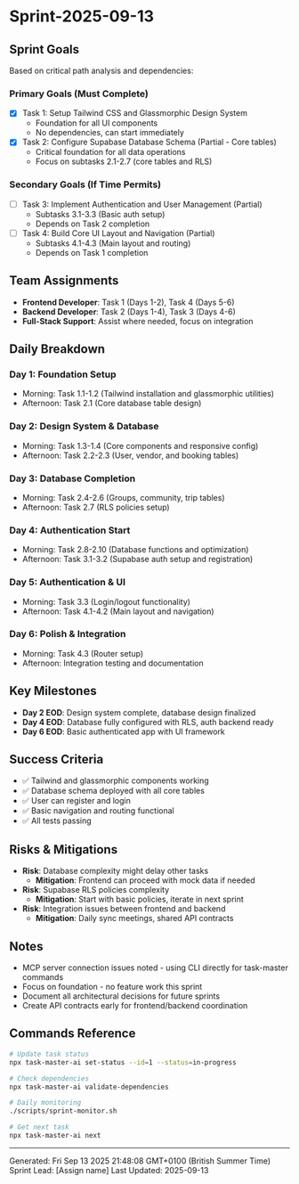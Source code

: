 # Sprint-2025-09-13

## Sprint Goals
Based on critical path analysis and dependencies:

### Primary Goals (Must Complete)
- [x] Task 1: Setup Tailwind CSS and Glassmorphic Design System
  - Foundation for all UI components
  - No dependencies, can start immediately
- [x] Task 2: Configure Supabase Database Schema (Partial - Core tables)
  - Critical foundation for all data operations
  - Focus on subtasks 2.1-2.7 (core tables and RLS)

### Secondary Goals (If Time Permits)
- [ ] Task 3: Implement Authentication and User Management (Partial)
  - Subtasks 3.1-3.3 (Basic auth setup)
  - Depends on Task 2 completion
- [ ] Task 4: Build Core UI Layout and Navigation (Partial)
  - Subtasks 4.1-4.3 (Main layout and routing)
  - Depends on Task 1 completion

## Team Assignments
- **Frontend Developer**: Task 1 (Days 1-2), Task 4 (Days 5-6)
- **Backend Developer**: Task 2 (Days 1-4), Task 3 (Days 4-6)
- **Full-Stack Support**: Assist where needed, focus on integration

## Daily Breakdown

### Day 1: Foundation Setup
- Morning: Task 1.1-1.2 (Tailwind installation and glassmorphic utilities)
- Afternoon: Task 2.1 (Core database table design)

### Day 2: Design System & Database
- Morning: Task 1.3-1.4 (Core components and responsive config)
- Afternoon: Task 2.2-2.3 (User, vendor, and booking tables)

### Day 3: Database Completion
- Morning: Task 2.4-2.6 (Groups, community, trip tables)
- Afternoon: Task 2.7 (RLS policies setup)

### Day 4: Authentication Start
- Morning: Task 2.8-2.10 (Database functions and optimization)
- Afternoon: Task 3.1-3.2 (Supabase auth setup and registration)

### Day 5: Authentication & UI
- Morning: Task 3.3 (Login/logout functionality)
- Afternoon: Task 4.1-4.2 (Main layout and navigation)

### Day 6: Polish & Integration
- Morning: Task 4.3 (Router setup)
- Afternoon: Integration testing and documentation

## Key Milestones
- **Day 2 EOD**: Design system complete, database design finalized
- **Day 4 EOD**: Database fully configured with RLS, auth backend ready
- **Day 6 EOD**: Basic authenticated app with UI framework

## Success Criteria
- ✅ Tailwind and glassmorphic components working
- ✅ Database schema deployed with all core tables
- ✅ User can register and login
- ✅ Basic navigation and routing functional
- ✅ All tests passing

## Risks & Mitigations
- **Risk**: Database complexity might delay other tasks
  - **Mitigation**: Frontend can proceed with mock data if needed
- **Risk**: Supabase RLS policies complexity
  - **Mitigation**: Start with basic policies, iterate in next sprint
- **Risk**: Integration issues between frontend and backend
  - **Mitigation**: Daily sync meetings, shared API contracts

## Notes
- MCP server connection issues noted - using CLI directly for task-master commands
- Focus on foundation - no feature work this sprint
- Document all architectural decisions for future sprints
- Create API contracts early for frontend/backend coordination

## Commands Reference
```bash
# Update task status
npx task-master-ai set-status --id=1 --status=in-progress

# Check dependencies
npx task-master-ai validate-dependencies

# Daily monitoring
./scripts/sprint-monitor.sh

# Get next task
npx task-master-ai next
```

---
Generated: Fri Sep 13 2025 21:48:08 GMT+0100 (British Summer Time)
Sprint Lead: [Assign name]
Last Updated: 2025-09-13